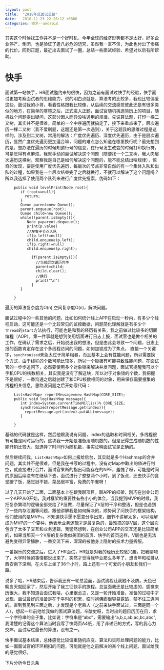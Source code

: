 ```yaml
---
layout: post
title:  "2018年底面试总结"
date:   2018-11-23 22:26:12 +0800
categories: 技术--android
---
```

其实这个时候找工作并不是一个好时机，今年全球的经济形势都不是太好，好多企业停产、倒闭，也是验证了逢八必危的诅咒，虽然我一直不信，为此也付出了惨痛的代价。回到正题，最近出去面试了一圈，总结一些面试经验、希望对以后有所帮助。

# 快手
面试第一站快手，HR面试邀约来的很快，因为之前有面试过快手的经验，快手面试更加考察面试者的思维能力，说的明白点就是，算法考的比较多，我也比较偏爱这些，面试我的小哥，看着性格跟我比较像，从后续的交流感觉彼此还是有很多类似的地方，在简单的寒暄之后，正式进入正题，面试官随机挑选简历上的项目，随机找个问题提出疑问，这部分因人而异没啥通用的规律，先说算法题，打印一棵二叉树，其实并不是很难，简单的一个中序遍历就搞定了，接下来重点来了，层次遍历一棵二叉树（我不爱刷题，这题还是第一次遇到），关于这题我的思维过程是这样的，涉及到二叉树，常用的解法：广度优先遍历、深度优先遍历，由于是层次遍历，显然广度优先遍历更加适合嘛，问题的难点怎么知道在哪里换行呢？最先想到的是，想办法在遍历的时候知道行号的信息，在行号发生改变的时候打印换行符，可是觉得有点麻烦。我就手动的尝试解决这个问题（随便找一个二叉树，我人肉层次遍历这棵树，观察我是自己是如何解决这个问题的，能不能总结出啥规律），惊奇的发现，要是使用广度优先遍历，每层次的节点非常自然的有一个集体入队和出队的过程，如果我在一个层次结束完了之后就换行，不就可以解决了这个问题吗？所以我选择了使用两个队列来进行广度优先搜索，伪码如下：

```
    public void levelPrint(Node root){
       if (root==null){
         return;
       }
       Queue parent=new Queue();
       parent.enqueue(root);
       Queue child=new Queue();
       while(!parent.isEmpty()){
          Node p=parent.dequeue();
          print(p.value)
          //左右子节点入队
          if(p.left!=null)
          child.enqueue(p.left);
          if(p.right!=null)
          child.enqueue(p.right);
			
			if(parent.isEmpty()){
			  //当前层次遍历完毕
			  parent=child;
			  child.clear();
			  //换行
			  print("\n")
			}
       }
       
    }
```
遍历的算法复杂度为O(n),空间复杂度O(n)，解决问题。

面试过程中的一些其他的问题，比如如何统计线上APP在启动一秒内，有多少个线程启动，这可能还是一个比较常见的监控数据，问题简化理解就是有多少个```Thread```的```start```方法执行，可能也是和我的经历有关系，我之前做过比较多的切面编程（AOP），第一件事就是想到使用切面进行日志上报，面试官也是做个相关的工作，在确认了需求之后，开始说出我的想法，但是由此会导致一个问题，日志上报的函数肯定存在这个多线程访问的问题，如何加锁成为了焦点。
直接一个关键字，``synchronized``未免太过于简单粗暴，而且基本上会有性能问题，所以需要换个方式，由于线程的个数可能比较多，所以一个锁极有可能导致性能问题，在面试官的一步步追问下，必然要使用多个对象锁来解决并发问题，面试官提醒我可以个手机CPU的核数相关，其实我是没有了解这块，所以对于对象锁的个数，我把握不是很好，一番沟通之后就创建了和CPU核数相同的对象，用来保存需要搜集的线程相关信息，思路没问题之后开始写代码：

```
    List<HashMap> reportMessage=new HashMap(CORE_SIZE);
    public void log(HashMap message){
       int index=System.currentTimeMillis()% CORE_SIZE;
       synchronized(reportMessage.get(index)){
         reportMessage.get(index).putALL(message);
       }
       
    }
```
基础的代码就是这样，然后他跟我说有问题，index的选取和时间相关，多线程很有可能是同时运行的，这块我一开始是准备用随机数的，但是记得生成随机数的性能开销比较大，就选择了时间作为随机数，事实证明面试官是正确的。

然后继续问我，``List<HashMap>``如何上报给后台，其实就是多个Hashmap的合并问题，其实并不是很难，但是我在书写的过程中，没有对Map中取出的值进行判空，就直接进行合并，面试官果断的指出可能存在的NPE，羞愧了呀，可能是时间的原因后续没有在继续下去，面试进行了整整两个小时，到了饭点，还去快手的食堂蹭了饭，感觉挺不错，菜品很丰富，免费的午餐呀！

过了几天开始了二面，二面基本上在跟我聊项目，聊APP的框架，刚巧在创业公司一个APP从0开始，我对框架的重要性有些小小的体会，当我提到MVP的时候，我把复杂繁琐的逻辑全部交给了P层做，尽量保证了V层的干净和整洁，但是也遇到了一些内存泄漏等问题，跟他讲解我是如何解决的，顺势问了问快手的框架结构，他们使用的是MVPs，不知道快手愿不愿意分享出来，细节不讲解太多，可以理解成为MVP的一个变种，他表示业务逻辑才是最复杂的，最难搞的是V层，这个层次包含了太多了交互和业务逻辑，我猛然想到，在创业公司APP的交互还是比较简单的，如果当那天一个V层的复杂类似美团的首页、快手的首页这样，V层也是无法避免变得异常臃肿，一番交流下来，深深的被他身上隐射的技术力量折服。

一番娱乐的交流之后，进入了HR面试，HR就是对我的经历比较感兴趣，把我聊嗨了，大学时候的事情都说出来了，突然才觉得我毕业那么多年了，想当年和松哥从西安南下深圳，在火车上坐了36个小时，路上还有一个可爱的小朋友和我们一路。

说多了哈，HR结束后，告诉我还有一轮总监面，面试流程让我触不及防。天色已晚当天就回家了，然后开始了我三征快手的旅程。总监面我还是比较虚的，感觉来历很大，我不知道会面试我啥，心里很忐忑，又是一轮开始准备，准备的过程中才发现，面试最好的准备是在于平时的积累，临时抱佛脚很容易露馅，禁不住三连问的。直到我见到三面之后，才发现是个老熟人（之前来快手面试过，三面是同一个人），想起一年前他给我做的面试算法题，辛酸史呀，当时出的题目历历在目，求一个字符串的全子集，比如说：字符串是“abc”，需要输出“a,b,c,ab,ac,bc,abc",我清楚的记得这个算法当时我写了快两页A4纸，用了非递归的方式，写的我心力交瘁，面试写过最长的算法，没有之一。

快手面试基本结束，总体感觉比较偏重随机应变、算法和实际处理问题的能力，比如一面面试官的环环相扣的问题，可能就是他之前解决的某个线上问题，面试给我的感觉很好。

下片分析今日头条